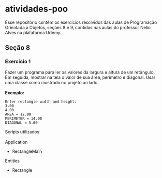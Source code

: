 # atividades-poo
Esse repositório contém os exercícios resolvidos das aulas de Programação Orientada a Objetos, seções 8 e 9, contidos nas aulas do professor Nelio Alves na plataforma Udemy.

## Seção 8
### Exercício 1

Fazer um programa para ler os valores da largura e altura 
de um retângulo. Em seguida, mostrar na tela o valor de 
sua área, perímetro e diagonal. Usar uma classe como 
mostrado no projeto ao lado.
<br><br><strong>Exemplo:</strong>

	Enter rectangle width and height:
	3.00
	4.00
	AREA = 12.00
	PERIMETER = 14.00
	DIAGONAL = 5.00

Scripts utilizados:
<br>
<br>Application
<ul><li>RectangleMain</li></ul>
Entities
<ul><li>Rectangle</li></ul>


